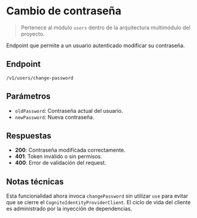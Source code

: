 # Cambio de contraseña
> Pertenece al módulo `users` dentro de la arquitectura multimódulo del proyecto.

Endpoint que permite a un usuario autenticado modificar su contraseña.

## Endpoint
`/v1/users/change-password`

## Parámetros
- `oldPassword`: Contraseña actual del usuario.
- `newPassword`: Nueva contraseña.

## Respuestas
- **200**: Contraseña modificada correctamente.
- **401**: Token inválido o sin permisos.
- **400**: Error de validación del request.

## Notas técnicas
Esta funcionalidad ahora invoca `changePassword` sin utilizar `use` para evitar
que se cierre el `CognitoIdentityProviderClient`. El ciclo de vida del cliente
es administrado por la inyección de dependencias.
